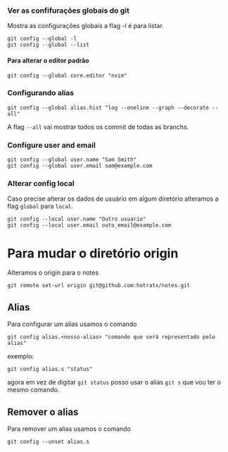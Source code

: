 ### Ver as confifurações globais do git 
Mostra as configurações globais a flag -l é para listar.

    git config --global -l
    git config --global --list

#### Para alterar o editor padrão 

    git config --global core.editor "nvim"


### Configurando alias

    git config --global alias.hist "log --oneline --graph --decorate --all"

A flag `--all` vai mostrar todos os commit de todas as branchs.

### Configure user and email

    git config --global user.name "Sam Smith"
    git config --global user.email sam@example.com

###  Alterar config local
Caso precise alterar os dados de usuário em algum diretório alteramos a flag 
`global` para `local`.

    git config --local user.name "Outro usuario"
    git config --local user.email outo_email@example.com

# Para mudar o diretório origin
Alteramos o origin para o notes

    git remote set-url origin git@github.com:hotratx/notes.git

## Alias 
Para configurar um alias usamos o comando

    git config alias.<nosso-alias> "comando que será representado pelo alias"

exemplo: 
  
    git config alias.s "status"

agora em vez de digitar `git status` posso usar o alias `git s` que vou ter o 
mesmo comando.

## Remover o alias
Para remover um alias usamos o comando 

    git config --unset alias.s

